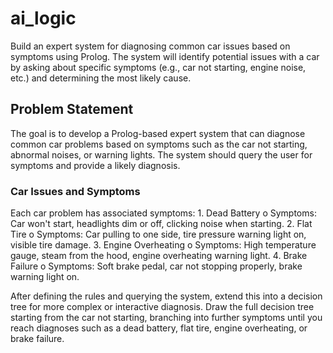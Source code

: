 # ai_logic
Build an expert system for diagnosing common car issues based on symptoms using Prolog. The system will identify potential issues with a car by asking about specific symptoms (e.g., car not starting, engine noise, etc.) and determining the most likely cause.

## Problem Statement
The goal is to develop a Prolog-based expert system that can diagnose common car problems based on symptoms such as the car not starting, abnormal noises, or warning lights. The system should query the user for symptoms and provide a likely diagnosis.

### Car Issues and Symptoms
Each car problem has associated symptoms: 1. Dead Battery
o Symptoms: Car won&#39;t start, headlights dim or off, clicking noise when starting. 2. Flat Tire
o Symptoms: Car pulling to one side, tire pressure warning light on, visible tire damage.
3. Engine Overheating
o Symptoms: High temperature gauge, steam from the hood, engine overheating warning light.
4. Brake Failure
o Symptoms: Soft brake pedal, car not stopping properly, brake warning light on.

After defining the rules and querying the system, extend this into a decision tree for more complex or interactive diagnosis. Draw the full decision tree starting from the car not starting, branching into further symptoms until you reach diagnoses such as a dead battery, flat tire, engine overheating, or brake failure.
